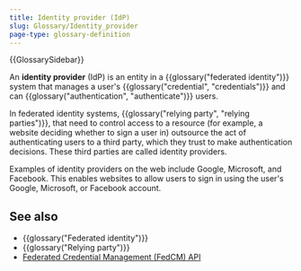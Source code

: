```yaml
---
title: Identity provider (IdP)
slug: Glossary/Identity_provider
page-type: glossary-definition
---
```


{{GlossarySidebar}}

An **identity provider** (IdP) is an entity in a {{glossary("federated identity")}} system that manages a user's {{glossary("credential", "credentials")}} and can {{glossary("authentication", "authenticate")}} users.

In federated identity systems, {{glossary("relying party", "relying parties")}}, that need to control access to a resource (for example, a website deciding whether to sign a user in) outsource the act of authenticating users to a third party, which they trust to make authentication decisions. These third parties are called identity providers.

Examples of identity providers on the web include Google, Microsoft, and Facebook. This enables websites to allow users to sign in using the user's Google, Microsoft, or Facebook account.

## See also

- {{glossary("Federated identity")}}
- {{glossary("Relying party")}}
- [Federated Credential Management (FedCM) API](/en-US/docs/Web/API/FedCM_API)

